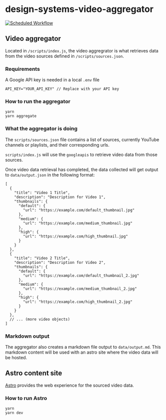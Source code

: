 # design-systems-video-aggregator

[![Scheduled Workflow](https://github.com/fcongson/design-systems-video-aggregator/actions/workflows/schedule.yml/badge.svg?branch=main&event=schedule)](https://github.com/fcongson/design-systems-video-aggregator/actions/workflows/schedule.yml)

## Video aggregator

Located in `/scripts/index.js`, the video aggregrator is what retrieves data from the video sources defined in `/scripts/sources.json`.

### Requirements

A Google API key is needed in a local `.env` file

```
API_KEY="YOUR_API_KEY" // Replace with your API key
```

### How to run the aggregator

```
yarn
yarn aggregate
```

### What the aggregator is doing

The `scripts/sources.json` file contains a list of sources, currently YouTube channels or playlists, and their corresponding urls.

`scripts/index.js` will use the `googleapis` to retrieve video data from those sources.

Once video data retrieval has completed, the data collected will get output to `data/output.json` in the following format:

```
[
  {
    "title": "Video 1 Title",
    "description": "Description for Video 1",
    "thumbnails": {
      "default": {
        "url": "https://example.com/default_thumbnail.jpg"
      },
      "medium": {
        "url": "https://example.com/medium_thumbnail.jpg"
      },
      "high": {
        "url": "https://example.com/high_thumbnail.jpg"
      }
    }
  },
  {
    "title": "Video 2 Title",
    "description": "Description for Video 2",
    "thumbnails": {
      "default": {
        "url": "https://example.com/default_thumbnail_2.jpg"
      },
      "medium": {
        "url": "https://example.com/medium_thumbnail_2.jpg"
      },
      "high": {
        "url": "https://example.com/high_thumbnail_2.jpg"
      }
    }
  },
  // ... (more video objects)
]
```

### Markdown output

The aggregator also creates a markdown file output to `data/output.md`. This markdown content will be used with an astro site where the video data will be hosted.

## Astro content site

[Astro](https://astro.build/) provides the web experience for the sourced video data.

### How to run Astro

```
yarn
yarn dev
```
